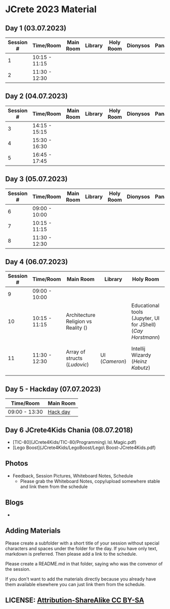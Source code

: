 # JCrete 2023 Material

## Day 1 (03.07.2023)

| Session # | Time/Room   | Main Room   | Library   | Holy Room | Dionysos | Panas | 
| --------- |-------------| ----------- |-----------|-----------|----------|-------|
| 1 | 10:15 - 11:15 |   |           |           |          |  |
| 2 | 11:30 - 12:30 |   |           |           |          |  |

## Day 2 (04.07.2023)

| Session # | Time/Room | Main Room  | Library | Holy Room  | Dionysos   | Panas | 
| --------- | --------- | ---------- |---------| -----------| ---------- | ----- |
| 3 | 14:15 - 15:15| |         |  |  |  |  |   
| 4 | 15:30 - 16:30| |         |  |  |  |  |   
| 5 | 16:45 - 17:45| |         |  |  |  |  |  

## Day 3 (05.07.2023)

| Session # | Time/Room    | Main Room  | Library   | Holy Room  | Dionysos   | Panas | 
| --------- | ------------ | ---------- | -------   | ---------- | ---------- | ----- |
| 6 | 09:00 - 10:00|  |  |  |  |  |  |  
| 7 | 10:15 - 11:15|  |  |  |  |  |  |    
| 8 | 11:30 - 12:30|  |  |  |  |  |  |    


## Day 4 (06.07.2023)

| Session # | Time/Room    | Main Room                           | Library        | Holy Room                                                    | Dionysos                        | Panas                                     | 
|-----------| -------------|-------------------------------------|----------------|--------------------------------------------------------------|---------------------------------|-------------------------------------------| 
| 9         | 09:00 - 10:00|                                     |                |                                                              |                                 |                                           |       
| 10        | 10:15 - 11:15| Architecture Religion vs Reality () |                | Educational tools (Jupyter, UI for JShell) (_Cay Horstmann_) | Containers Deep Dive (_Alvaro_) | Ecstasy ()                                |        
| 11        | 11:30 - 12:30| Array of structs (_Ludovic_)        | UI (_Cameron_) | Intellij Wizardy (_Heinz Kabutz_)                            |                                 | Learning a (natural) language (_Pauline_) | 

## Day 5 - Hackday (07.07.2023)
| Time/Room     | Main Room     | 
|---------------| ------------- | 
| 09:00 - 13:30 | [Hack day](Day5) |

## Day 6 JCrete4Kids Chania (08.07.2018)
* [TIC-80](JCrete4Kids/TIC-80/Programming\ Is\ Magic.pdf)
* [Lego Boost](JCrete4Kids/LegoBoost/Lego\ Boost-JCrete4Kids.pdf)

## Photos

* Feedback, Session Pictures, Whiteboard Notes, Schedule
    * Please grab the Whiteboard Notes, copy/upload somewhere stable and link them from the schedule

## Blogs

* 


## Adding Materials

Please create a subfolder with a short title of your session without special characters and spaces under the folder for the day. If you have only text, markdown is preferred. Then please add a link to the schedule.

Please create a README.md in that folder, saying who was the convenor of the session.

If you don't want to add the materials directly because you already have them available elsewhere you can just link them from the schedule.

## LICENSE:  [Attribution-ShareAlike CC BY-SA](https://creativecommons.org/licenses/)
